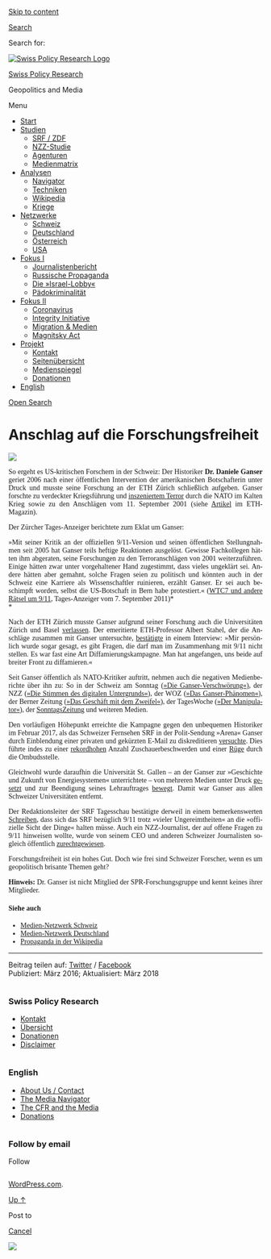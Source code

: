 [Skip to
content](#content)

[](https://swprs.org/)

<div class="cover">

</div>

[Search](#search-container)

<div id="search-container" class="header-search-block bg-graphite hidden">

<span class="screen-reader-text">Search for:</span>

</div>

<div class="header-inner section-inner">

[![Swiss Policy Research
Logo](https://swprs.files.wordpress.com/2020/05/swiss-policy-research-logo-300.png)](https://swprs.org/)

[Swiss Policy Research](https://swprs.org/)

Geopolitics and
    Media

</div>

<div class="navigation section no-padding bg-dark">

Menu

<div class="main-navigation">

  - <span id="menu-item-4374">[Start](https://swprs.org)</span>
  - <span id="menu-item-5941">[Studien](https://swprs.org/srf-propaganda-analyse/)</span>
      - <span id="menu-item-4361">[SRF /
        ZDF](https://swprs.org/srf-propaganda-analyse/)</span>
      - <span id="menu-item-4359">[NZZ-Studie](https://swprs.org/die-nzz-studie/)</span>
      - <span id="menu-item-4373">[Agenturen](https://swprs.org/der-propaganda-multiplikator/)</span>
      - <span id="menu-item-7978">[Medienmatrix](https://swprs.org/die-propaganda-matrix/)</span>
  - <span id="menu-item-9423">[Analysen](https://swprs.org/medien-navigator/)</span>
      - <span id="menu-item-9414">[Navigator](https://swprs.org/medien-navigator/)</span>
      - <span id="menu-item-8524">[Techniken](https://swprs.org/der-propaganda-schluessel/)</span>
      - <span id="menu-item-10908">[Wikipedia](https://swprs.org/propaganda-in-der-wikipedia/)</span>
      - <span id="menu-item-9920">[Kriege](https://swprs.org/logik-imperialer-kriege/)</span>
  - <span id="menu-item-4362">[Netzwerke](https://swprs.org/netzwerk-medien-schweiz/)</span>
      - <span id="menu-item-6283">[Schweiz](https://swprs.org/netzwerk-medien-schweiz/)</span>
      - <span id="menu-item-7215">[Deutschland](https://swprs.org/netzwerk-medien-deutschland/)</span>
      - <span id="menu-item-17401">[Österreich](https://swprs.org/medien-in-oesterreich/)</span>
      - <span id="menu-item-7216">[USA](https://swprs.org/das-american-empire-und-seine-medien/)</span>
  - <span id="menu-item-9228">[Fokus
    I](https://swprs.org/bericht-eines-journalisten/)</span>
      - <span id="menu-item-12119">[Journalistenbericht](https://swprs.org/bericht-eines-journalisten/)</span>
      - <span id="menu-item-12117">[Russische
        Propaganda](https://swprs.org/russische-propaganda/)</span>
      - <span id="menu-item-12118">[Die
        »Israel-Lobby«](https://swprs.org/die-israel-lobby-fakten-und-mythen/)</span>
      - <span id="menu-item-13505">[Pädokriminalität](https://swprs.org/geopolitik-und-paedokriminalitaet/)</span>
  - <span id="menu-item-17258">[Fokus
    II](https://swprs.org/migration-und-medien/)</span>
      - <span id="menu-item-32838">[Coronavirus](https://swprs.org/covid-19-hinweis-ii/)</span>
      - <span id="menu-item-12939">[Integrity
        Initiative](https://swprs.org/die-integrity-initiative/)</span>
      - <span id="menu-item-17290">[Migration &
        Medien](https://swprs.org/migration-und-medien/)</span>
      - <span id="menu-item-17291">[Magnitsky
        Act](https://swprs.org/der-fall-magnitsky/)</span>
  - <span id="menu-item-21964">[Projekt](https://swprs.org/kontakt/)</span>
      - <span id="menu-item-8525">[Kontakt](https://swprs.org/kontakt/)</span>
      - <span id="menu-item-10193">[Seitenübersicht](https://swprs.org/uebersicht/)</span>
      - <span id="menu-item-8637">[Medienspiegel](https://swprs.org/medienspiegel/)</span>
      - <span id="menu-item-33287">[Donationen](https://swprs.org/donationen/)</span>
  - <span id="menu-item-14415">[English](https://swprs.org/contact/)</span>

</div>

[Open
Search](#)

</div>

<div class="wrapper section medium-padding">

<div class="section-inner clear" data-role="main">

<div id="content" class="content clear center">

# Anschlag auf die Forschungsfreiheit

<div class="post-content clear">

![](https://swprs.files.wordpress.com/2018/11/ganser.png?w=400&h=268)

<div id="weiterlesen" lang="de" style="text-align:justify;hyphens:auto;-webkit-hyphens:auto;-ms-hyphens:auto;font-family:calibri, source sans pro;font-variant:none;">

So ergeht es US-kritischen Forschern in der Schweiz: Der Historiker
**Dr. Daniele Ganser** geriet 2006 nach einer öffentlichen Inter­vention
der amerikanischen Botschafterin unter Druck und musste seine Forschung
an der ETH Zürich schließlich aufgeben. Ganser forschte zu verdeckter
Kriegs­führung und [inszeniertem
Terror](http://ofv.ch/sachbuch/detail/natogeheimarmeen-in-europa/3193/)
durch die NATO im Kalten Krieg sowie zu den Anschlägen vom 11. September
2001 (siehe [Artikel](http://archiv.ethlife.ethz.ch/articles/9.11.html)
im ETH-Magazin).

Der Zürcher Tages-Anzeiger berichtete zum Eklat um Ganser:

»Mit seiner Kritik an der offiziellen 9/11-Version und seinen
öffentlichen Stellungnahmen seit 2005 hat Ganser teils heftige
Reaktionen ausgelöst. Gewisse Fachkollegen hätten ihm abgeraten, seine
Forschungen zu den Terror­anschlägen von 2001 weiter­zu­führen. Einige
hätten zwar unter vorge­haltener Hand zugestimmt, dass vieles ungeklärt
sei. Andere hätten aber gemahnt, solche Fragen seien zu politisch und
könnten auch in der Schweiz eine Karriere als Wissenschaftler
ruinieren, erzählt Ganser. Er sei auch beschimpft worden, selbst die
US-Botschaft in Bern habe protestiert.« ([WTC7 und andere Rätsel
um 9/11](http://www.tagesanzeiger.ch/ausland/amerika/WTC7-und-andere-Raetsel-um-911/story/26888372?dossier_id=544),
Tages-Anzeiger vom 7. September 2011)*  
*

Nach der ETH Zürich musste Ganser aufgrund seiner Forschung auch die
Universitäten Zürich und Basel
[verlassen](https://www.aargauerzeitung.ch/schweiz/daniele-ganser-star-der-verschwoerungsszene-verstossenes-kind-der-wissenschaft-132406642).
Der emeritierte ETH-Professor Albert Stahel, der die Anschläge zusammen
mit Ganser untersuchte,
[bestätigte](http://www.srf.ch/play/tv/einstein/video/die-anatomie-von-verschwoerungstheorien?id=94905414-61a4-40fe-ba8c-1c8048ed7a76&startTime=778)
in einem Interview: »Mir persönlich wurde sogar gesagt, es gibt Fragen,
die darf man im Zusammenhang mit 9/11 nicht stellen. Es war fast eine
Art Diffamierungskampagne. Man hat angefangen, uns beide auf breiter
Front zu diffamieren.«

Seit Ganser öffentlich als NATO-Kritiker auftritt, nehmen auch die
negativen Medienberichte über ihn zu: So in der Schweiz am Sonntag
([»Die
Ganser-Verschwörung«)](http://www.schweizamsonntag.ch/ressort/basel/die_ganser-verschwoerung/),
der NZZ ([»Die Stimmen des digitalen
Untergrunds«](https://www.nzz.ch/feuilleton/medien/die-stimmen-des-digitalen-untergrunds-1.18627359)),
der WOZ ([»Das Ganser-Phänomen«](https://www.woz.ch/-768a)), der Berner
Zeitung ([»Das Geschäft mit dem
Zweifel«](https://www.bernerzeitung.ch/schweiz/standard/das-geschaeft-mit-dem-zweifel/story/11814825)),
der TagesWoche ([»Der
Manipulator«](https://tageswoche.ch/gesellschaft/der-manipulator/)),
der
[SonntagsZeitung](https://www.tagesanzeiger.ch/sonntagszeitung/wenn-alles-mit-allem-zu-tun-hat/story/23220523)
und weiteren Medien.

Den vorläufigen Höhepunkt erreichte die Kampagne gegen den unbequemen
Historiker im Februar 2017, als das Schweizer Fernsehen SRF in der
Polit-Sendung »Arena« Ganser durch Einblendung einer privaten und
gekürzten E-Mail zu diskreditieren
[versuchte](https://www.youtube.com/watch?v=vBYPSuiY8eE). Dies führte
indes zu einer
[rekordhohen](http://www.tagesanzeiger.ch/kultur/fernsehen/ganserarena-noch-nie-gab-es-so-viele-beschwerden/story/14245665)
Anzahl Zuschauerbeschwerden und einer
[Rüge](https://www.srgd.ch/de/aktuelles/news/2017/04/11/arena-uber-unehrliche-medien-beanstandet/)
durch die Ombudsstelle.

Gleichwohl wurde daraufhin die Universität St. Gallen – an der Ganser
zur »Geschichte und Zukunft von Energiesystemen« unterrichtete – von
mehreren Medien unter Druck
[gesetzt](https://www.aargauerzeitung.ch/schweiz/ein-lehrauftrag-fuer-verschwoerungstheoretiker-ganser-professoren-kritisieren-die-hsg-131311387)
und zur Beendigung seines Lehrauftrages
[bewegt](https://www.aargauerzeitung.ch/schweiz/daniele-ganser-star-der-verschwoerungsszene-verstossenes-kind-der-wissenschaft-132406642).
Damit war Ganser aus allen Schweizer Universitäten entfernt.

Der Redaktionsleiter der SRF Tagesschau bestätigte derweil in einem
bemerkenswerten
[Schreiben](https://www.srgd.ch/de/aktuelles/news/2017/06/11/srf-online-beitrag-flugzeug-absturz-auf-pentagon-die-erinnerung-911-beanstandet/),
dass sich das SRF bezüglich 9/11 trotz »vieler Ungereimtheiten« an die
»offizielle Sicht der Dinge« halten müsse. Auch ein NZZ-Journalist, der
auf offene Fragen zu 9/11 hinweisen wollte, wurde von seinem CEO und
anderen Schweizer Journalisten sogleich öffentlich
[zurechtgewiesen](http://www.stefan-schaer.ch/2017/03/01/jan-flueckigers-kehrtwende-oder-wie-man-journalisten-mundtot-macht/).

Forschungsfreiheit ist ein hohes Gut. Doch wie frei sind Schweizer
Forscher, wenn es um geopolitisch brisante Themen geht?

**Hinweis:** Dr. Ganser ist nicht Mitglied der SPR-Forschungsgruppe und
kennt keines ihrer Mitglieder.

#### Siehe auch

  - [Medien-Netzwerk
    Schweiz](https://swprs.org/netzwerk-medien-schweiz/)
  - [Medien-Netzwerk
    Deutschland](https://swprs.org/netzwerk-medien-deutschland/)
  - [Propaganda in der
    Wikipedia](https://swprs.org/propaganda-in-der-wikipedia/)

</div>

-----

Beitrag teilen auf:
[Twitter](https://twitter.com/intent/tweet?url=https://swprs.org/anschlag-auf-die-forschungsfreiheit/)
/
[Facebook](https://www.facebook.com/share.php?u=https://swprs.org/anschlag-auf-die-forschungsfreiheit/)  
Publiziert: März 2016; Aktualisiert: März
    2018

</div>

</div>

</div>

</div>

<div id="footer" class="footer bg-graphite">

<div class="section-inner row clear" data-role="complementary">

<div class="column column-1 one-third medium-padding">

<div class="widgets">

<div id="nav_menu-3" class="widget widget_nav_menu">

<div class="widget-content clear">

### Swiss Policy Research

<div class="menu-allgemein-container">

  - <span id="menu-item-251">[Kontakt](https://swprs.org/kontakt/)</span>
  - <span id="menu-item-33090">[Übersicht](https://swprs.org/uebersicht/)</span>
  - <span id="menu-item-33286">[Donationen](https://swprs.org/donationen/)</span>
  - <span id="menu-item-15372">[Disclaimer](https://swprs.org/disclaimer/)</span>

</div>

</div>

</div>

</div>

</div>

<div class="column column-2 one-third medium-padding">

<div class="widgets">

<div id="nav_menu-4" class="widget widget_nav_menu">

<div class="widget-content clear">

### English

<div class="menu-english-container">

  - <span id="menu-item-20017">[About Us /
    Contact](https://swprs.org/contact/)</span>
  - <span id="menu-item-20015">[The Media
    Navigator](https://swprs.org/media-navigator/)</span>
  - <span id="menu-item-20016">[The CFR and the
    Media](https://swprs.org/the-american-empire-and-its-media/)</span>
  - <span id="menu-item-33285">[Donations](https://swprs.org/donations/)</span>

</div>

</div>

</div>

</div>

</div>

<div class="column column-3 one-third medium-padding">

<div class="widgets">

<div id="blog_subscription-4" class="widget widget_blog_subscription jetpack_subscription_widget">

<div class="widget-content clear">

### Follow by email

Follow

</div>

</div>

</div>

</div>

</div>

</div>

<div class="credits section bg-dark small-padding">

<div class="credits-inner section-inner clear">

[WordPress.com](https://wordpress.com/?ref=footer_custom_com).

[Up ↑](# "To the top")

</div>

</div>

<div style="display:none">

</div>

<div id="carousel-reblog-box">

Post to

<div class="submit">

<span class="canceltext">[Cancel](#)</span>

</div>

<div class="arrow">

</div>

</div>

![](https://pixel.wp.com/b.gif?v=noscript)

